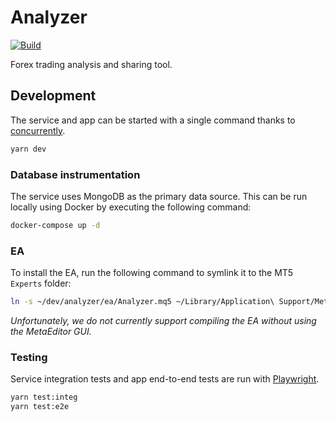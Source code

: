 # Analyzer

[![Build](https://github.com/mskelton/analyzer/actions/workflows/build.yml/badge.svg)](https://github.com/mskelton/analyzer/actions/workflows/build.yml)

Forex trading analysis and sharing tool.

## Development

The service and app can be started with a single command thanks to
[concurrently](https://www.npmjs.com/package/concurrently).

```sh
yarn dev
```

### Database instrumentation

The service uses MongoDB as the primary data source. This can be run locally
using Docker by executing the following command:

```sh
docker-compose up -d
```

### EA

To install the EA, run the following command to symlink it to the MT5 `Experts`
folder:

```sh
ln -s ~/dev/analyzer/ea/Analyzer.mq5 ~/Library/Application\ Support/MetaTrader\ 5/Bottles/metatrader5/drive_c/Program\ Files/MetaTrader\ 5/MQL5/Experts/Analyzer.mq5
```

_Unfortunately, we do not currently support compiling the EA without using the
MetaEditor GUI._

### Testing

Service integration tests and app end-to-end tests are run with
[Playwright](https://playwright.dev).

```sh
yarn test:integ
yarn test:e2e
```
